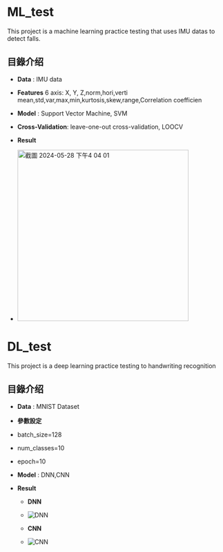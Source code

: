ML_test
====================

This project is a machine learning practice testing that uses IMU datas to detect falls.


## 目錄介绍

- **Data** : IMU data

- **Features**
6 axis: X, Y, Z,norm,hori,verti
mean,std,var,max,min,kurtosis,skew,range,Correlation coefficien

- **Model** : Support Vector Machine, SVM
- **Cross-Validation**: leave-one-out cross-validation, LOOCV

- **Result**
- <img width="396" alt="截圖 2024-05-28 下午4 04 01" src="https://github.com/YTsung01/ML_test/assets/132649559/cf90f899-46d3-4cd9-a94d-33aa89f0f2de">



DL_test
====================
This project is a deep learning practice testing to  handwriting recognition



## 目錄介绍

- **Data** : MNIST Dataset

- **參數設定**
- batch_size=128
- num_classes=10
- epoch=10

- **Model** : DNN,CNN

- **Result**
  - **DNN**
  - ![DNN](https://github.com/YTsung01/ML_test/assets/132649559/81272b77-8c71-4565-b015-2b1beefa1824)

  - **CNN**
  - ![CNN](https://github.com/YTsung01/ML_test/assets/132649559/82420ddc-bfcb-4a21-857a-e5f5495f31e8)


  
